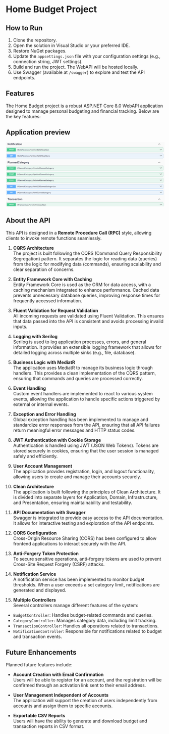 # Home Budget Project

## How to Run
1. Clone the repository.
2. Open the solution in Visual Studio or your preferred IDE.
3. Restore NuGet packages.
4. Update the `appsettings.json` file with your configuration settings (e.g., connection string, JWT settings).
5. Build and run the project. The WebAPI will be hosted locally.
6. Use Swagger (available at `/swagger`) to explore and test the API endpoints.

## Features
The Home Budget project is a robust ASP.NET Core 8.0 WebAPI application designed to manage personal budgeting and financial tracking. Below are the key features:

## Application preview
![alt text](image.png)
## About the API
This API is designed in a **Remote Procedure Call (RPC)** style, allowing clients to invoke remote functions seamlessly. 


1. **CQRS Architecture**  
   The project is built following the CQRS (Command Query Responsibility Segregation) pattern. It separates the logic for reading data (queries) from the logic for modifying data (commands), ensuring scalability and clear separation of concerns.

2. **Entity Framework Core with Caching**  
   Entity Framework Core is used as the ORM for data access, with a caching mechanism integrated to enhance performance. Cached data prevents unnecessary database queries, improving response times for frequently accessed information.

3. **Fluent Validation for Request Validation**  
   All incoming requests are validated using Fluent Validation. This ensures that data passed into the API is consistent and avoids processing invalid inputs.

4. **Logging with Serilog**  
   Serilog is used to log application processes, errors, and general information. It provides an extensible logging framework that allows for detailed logging across multiple sinks (e.g., file, database).

5. **Business Logic with MediatR**  
   The application uses MediatR to manage its business logic through handlers. This provides a clean implementation of the CQRS pattern, ensuring that commands and queries are processed correctly.

6. **Event Handling**  
   Custom event handlers are implemented to react to various system events, allowing the application to handle specific actions triggered by external or internal events.

7. **Exception and Error Handling**  
   Global exception handling has been implemented to manage and standardize error responses from the API, ensuring that all API failures return meaningful error messages and HTTP status codes.

8. **JWT Authentication with Cookie Storage**  
   Authentication is handled using JWT (JSON Web Tokens). Tokens are stored securely in cookies, ensuring that the user session is managed safely and efficiently.

9. **User Account Management**  
   The application provides registration, login, and logout functionality, allowing users to create and manage their accounts securely.

10. **Clean Architecture**  
    The application is built following the principles of Clean Architecture. It is divided into separate layers for Application, Domain, Infrastructure, and Presentation, ensuring maintainability and testability.

11. **API Documentation with Swagger**  
    Swagger is integrated to provide easy access to the API documentation. It allows for interactive testing and exploration of the API endpoints.

12. **CORS Configuration**  
    Cross-Origin Resource Sharing (CORS) has been configured to allow frontend applications to interact securely with the API.

13. **Anti-Forgery Token Protection**  
    To secure sensitive operations, anti-forgery tokens are used to prevent Cross-Site Request Forgery (CSRF) attacks.

14. **Notification Service**  
    A notification service has been implemented to monitor budget thresholds. When a user exceeds a set category limit, notifications are generated and displayed.

15. **Multiple Controllers**  
    Several controllers manage different features of the system:
   - `BudgetController`: Handles budget-related commands and queries.
   - `CategoryController`: Manages category data, including limit tracking.
   - `TransactionController`: Handles all operations related to transactions.
   - `NotificationController`: Responsible for notifications related to budget and transaction events.

## Future Enhancements
Planned future features include:
- **Account Creation with Email Confirmation**  
   Users will be able to register for an account, and the registration will be confirmed through an activation link sent to their email address.

- **User Management Independent of Accounts**  
   The application will support the creation of users independently from accounts and assign them to specific accounts.

- **Exportable CSV Reports**  
   Users will have the ability to generate and download budget and transaction reports in CSV format.
